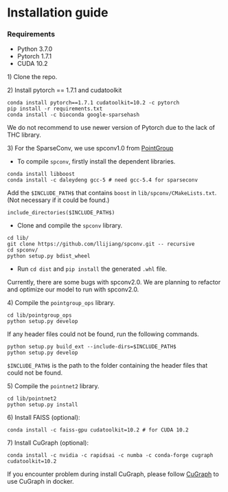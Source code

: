# Installation guide

### Requirements
* Python 3.7.0
* Pytorch 1.7.1
* CUDA 10.2

1\) Clone the repo.

2\) Install pytorch == 1.7.1 and cudatoolkit
```
conda install pytorch==1.7.1 cudatoolkit=10.2 -c pytorch
pip install -r requirements.txt
conda install -c bioconda google-sparsehash 
```

We do not recommend to use newer version of Pytorch due to the lack of THC library. 

3\) For the SparseConv, we use spconv1.0 from [PointGroup](https://github.com/llijiang/spconv/tree/740a5b717fc576b222abc169ae6047ff1e95363f)

* To compile `spconv`, firstly install the dependent libraries. 
```
conda install libboost
conda install -c daleydeng gcc-5 # need gcc-5.4 for sparseconv
```
Add the `$INCLUDE_PATH$` that contains `boost` in `lib/spconv/CMakeLists.txt`. (Not necessary if it could be found.)
```
include_directories($INCLUDE_PATH$)
```

* Clone and compile the `spconv` library.
```
cd lib/
git clone https://github.com/llijiang/spconv.git -- recursive
cd spconv/
python setup.py bdist_wheel
```

* Run `cd dist` and `pip install` the generated `.whl` file.

Currently, there are some bugs with spconv2.0. We are planning to refactor and optimize our model to run with spconv2.0.

4\) Compile the `pointgroup_ops` library.
```
cd lib/pointgroup_ops
python setup.py develop
```
If any header files could not be found, run the following commands. 
```
python setup.py build_ext --include-dirs=$INCLUDE_PATH$
python setup.py develop
```
`$INCLUDE_PATH$` is the path to the folder containing the header files that could not be found.

5\) Compile the `pointnet2` library.
```
cd lib/pointnet2
python setup.py install
```

6\) Install FAISS (optional):

```
conda install -c faiss-gpu cudatoolkit=10.2 # for CUDA 10.2
```

7\) Install CuGraph (optional):

```
conda install -c nvidia -c rapidsai -c numba -c conda-forge cugraph cudatoolkit=10.2
```

If you encounter problem during install CuGraph, please follow [CuGraph](https://hub.docker.com/r/rapidsai/rapidsai/) to use CuGraph in docker.
